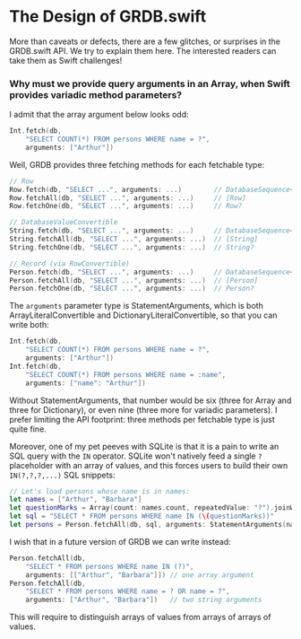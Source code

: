 The Design of GRDB.swift
========================

More than caveats or defects, there are a few glitches, or surprises in the GRDB.swift API. We try to explain them here. The interested readers can take them as Swift challenges!


### Why must we provide query arguments in an Array, when Swift provides variadic method parameters?

I admit that the array argument below looks odd:

```swift
Int.fetch(db,
    "SELECT COUNT(*) FROM persons WHERE name = ?",
    arguments: ["Arthur"])
```

Well, GRDB provides three fetching methods for each fetchable type:

```swift
// Row
Row.fetch(db, "SELECT ...", arguments: ...)        // DatabaseSequence<Row>
Row.fetchAll(db, "SELECT ...", arguments: ...)     // [Row]
Row.fetchOne(db, "SELECT ...", arguments: ...)     // Row?

// DatabaseValueConvertible
String.fetch(db, "SELECT ...", arguments: ...)     // DatabaseSequence<String>
String.fetchAll(db, "SELECT ...", arguments: ...)  // [String]
String.fetchOne(db, "SELECT ...", arguments: ...)  // String?

// Record (via RowConvertible)
Person.fetch(db, "SELECT ...", arguments: ...)     // DatabaseSequence<Person>
Person.fetchAll(db, "SELECT ...", arguments: ...)  // [Person]
Person.fetchOne(db, "SELECT ...", arguments: ...)  // Person?
```

The `arguments` parameter type is StatementArguments, which is both ArrayLiteralConvertible and DictionaryLiteralConvertible, so that you can write both:

```swift
Int.fetch(db,
    "SELECT COUNT(*) FROM persons WHERE name = ?",
    arguments: ["Arthur"])
Int.fetch(db,
    "SELECT COUNT(*) FROM persons WHERE name = :name",
    arguments: ["name": "Arthur"])
```

Without StatementArguments, that number would be six (three for Array and three for Dictionary), or even nine (three more for variadic parameters). I prefer limiting the API footprint: three methods per fetchable type is just quite fine.

Moreover, one of my pet peeves with SQLite is that it is a pain to write an SQL query with the `IN` operator. SQLite won't natively feed a single `?` placeholder with an array of values, and this forces users to build their own `IN(?,?,?,...)` SQL snippets:

```swift
// Let's load persons whose name is in names:
let names = ["Arthur", "Barbara"]
let questionMarks = Array(count: names.count, repeatedValue: "?").joinWithSeparator(",") // OMG Swift come on
let sql = "SELECT * FROM persons WHERE name IN (\(questionMarks))"
let persons = Person.fetchAll(db, sql, arguments: StatementArguments(names))
```

I wish that in a future version of GRDB we can write instead:

```swift
Person.fetchAll(db,
    "SELECT * FROM persons WHERE name IN (?)",
    arguments: [["Arthur", "Barbara"]]) // one array argument
Person.fetchAll(db,
    "SELECT * FROM persons WHERE name = ? OR name = ?",
    arguments: ["Arthur", "Barbara"])   // two string arguments
```

This will require to distinguish arrays of values from arrays of arrays of values.
